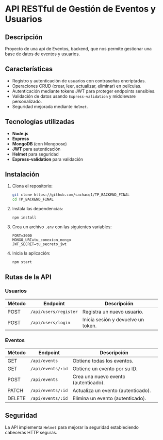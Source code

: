 # API RESTful de Gestión de Eventos y Usuarios

## Descripción

Proyecto de una api de Eventos, backend,  que nos permite gestionar una base de datos de eventos y usuarios.  

## Características

- Registro y autenticación de usuarios con contraseñas encriptadas.
- Operaciones CRUD (crear, leer, actualizar, eliminar) en películas.
- Autenticación mediante tokens JWT para proteger endpoints sensibles.
- Validación de datos usando `Express-validation` y middleware personalizado.
- Seguridad mejorada mediante `Helmet`.

## Tecnologías utilizadas

- **Node.js**
- **Express**
- **MongoDB** (con Mongoose)
- **JWT** para autenticación
- **Helmet** para seguridad
- **Express-validation** para validación

## Instalación

1. Clona el repositorio:

   ```bash
   git clone https://github.com/sachacq1/TP_BACKEND_FINAL
   cd TP_BACKEND_FINAL
   ```

2. Instala las dependencias:

   ```bash
   npm install
   ```

3. Crea un archivo `.env` con las siguientes variables:

   ```env
   PORT=3000
   MONGO_URI=tu_conexion_mongo
   JWT_SECRET=tu_secreto_jwt
   ```

4. Inicia la aplicación:

   ```bash
   npm start
   ```

## Rutas de la API

### Usuarios

| Método | Endpoint          | Descripción                       |
|--------|-------------------|-----------------------------------|
| POST   | `/api/users/register` | Registra un nuevo usuario.       |
| POST   | `/api/users/login`    | Inicia sesión y devuelve un token.|

### Eventos

| Método | Endpoint          | Descripción                          |
|--------|-------------------|--------------------------------------|
| GET    | `/api/events`        | Obtiene todas los eventos.         |
| GET    | `/api/events/:id`    | Obtiene un evento por su ID.      |
| POST   | `/api/events`        | Crea una nuevo evento (autenticado).|
| PATCH    | `/api/events/:id`    | Actualiza un evento (autenticado).|
| DELETE | `/api/events/:id`    | Elimina un evento (autenticado).  |


## Seguridad

La API implementa `Helmet` para mejorar la seguridad estableciendo cabeceras HTTP seguras.